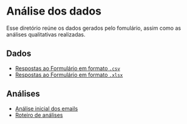 # Análise dos dados

Esse diretório reúne os dados gerados pelo fomulário, assim como as análises qualitativas realizadas.

## Dados

- [Respostas ao Formulário em formato `.csv`](formulario.csv)
- [Respostas ao Formulário em formato `.xlsx`](formulario.xlsx)

## Análises

- [Análise inicial dos emails](analise-email.docx)
- [Roteiro de análises](roteiro-analise.md)
